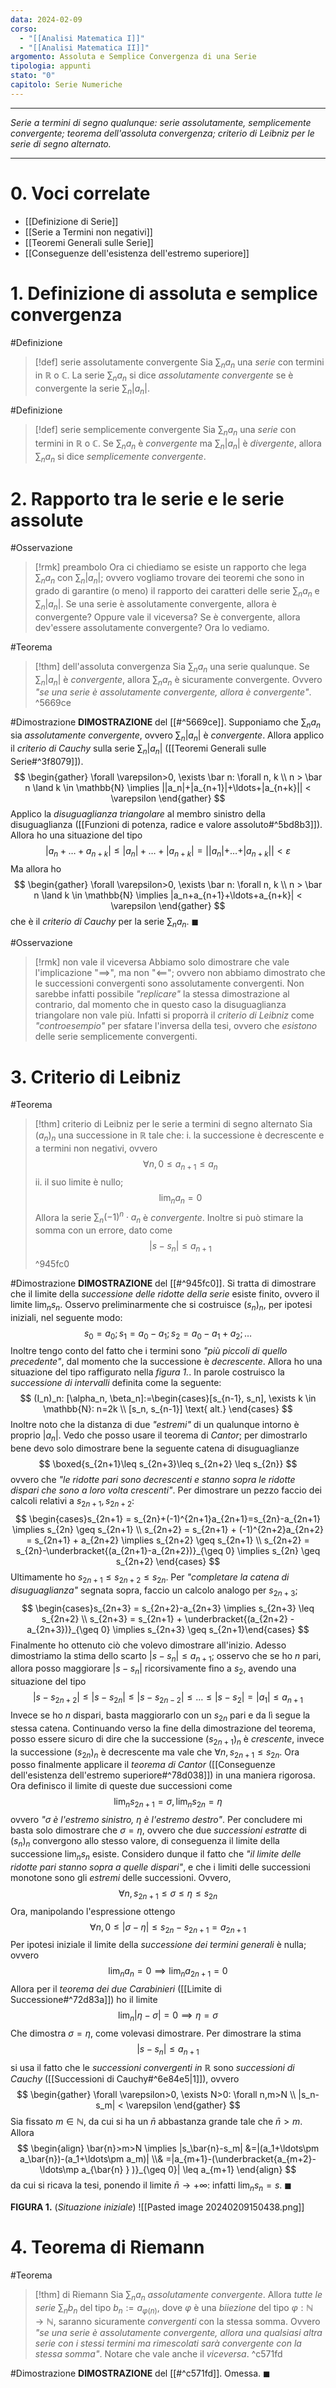 ```yaml
---
data: 2024-02-09
corso:
  - "[[Analisi Matematica I]]"
  - "[[Analisi Matematica II]]"
argomento: Assoluta e Semplice Convergenza di una Serie
tipologia: appunti
stato: "0"
capitolo: Serie Numeriche
---
```

- - -
*Serie a termini di segno qualunque: serie assolutamente, semplicemente convergente; teorema dell'assoluta convergenza; criterio di Leibniz per le serie di segno alternato.*
- - -
# 0. Voci correlate
- [[Definizione di Serie]]
- [[Serie a Termini non negativi]]
- [[Teoremi Generali sulle Serie]]
- [[Conseguenze dell'esistenza dell'estremo superiore]]
# 1. Definizione di assoluta e semplice convergenza
#Definizione  
> [!def] serie assolutamente convergente
> Sia $\sum_n a_n$ una *serie* con termini in $\mathbb{R}$ o $\mathbb{C}$.
> La serie $\sum_n a_n$ si dice *assolutamente convergente* se è convergente la serie $\sum_n |a_n|$.

#Definizione 
> [!def] serie semplicemente convergente
> Sia $\sum_n a_n$ una *serie* con termini in $\mathbb{R}$ o $\mathbb{C}$.
> Se $\sum_n a_n$ è *convergente* ma $\sum_n |a_n|$ è *divergente*, allora $\sum_n a_n$ si dice *semplicemente convergente*.

# 2. Rapporto tra le serie e le serie assolute
#Osservazione 
> [!rmk] preambolo
> Ora ci chiediamo se esiste un rapporto che lega $\sum_n a_n$ con $\sum_n |a_n|$; ovvero vogliamo trovare dei teoremi che sono in grado di garantire (o meno) il rapporto dei caratteri delle serie $\sum_n a_n$ e $\sum_n |a_n|$. 
> Se una serie è assolutamente convergente, allora è convergente? Oppure vale il viceversa? Se è convergente, allora dev'essere assolutamente convergente? 
> Ora lo vediamo.

#Teorema 
> [!thm] dell'assoluta convergenza
> Sia $\sum_n a_n$ una serie qualunque.
> Se $\sum_n |a_n|$ è *convergente*, allora $\sum_n a_n$ è sicuramente convergente.
> Ovvero *"se una serie è assolutamente convergente, allora è convergente"*.
^5669ce

#Dimostrazione 
**DIMOSTRAZIONE** del [[#^5669ce]].
Supponiamo che $\sum_n a_n$ sia *assolutamente convergente*, ovvero $\sum_n |a_n|$ è *convergente*.
Allora applico il *criterio di Cauchy* sulla serie $\sum_n |a_n|$ ([[Teoremi Generali sulle Serie#^3f8079]]).
$$
\begin{gather}
\forall \varepsilon>0, \exists \bar n: \forall n, k \\ n > \bar n \land k \in \mathbb{N} \implies ||a_n|+|a_{n+1}|+\ldots+|a_{n+k}|| < \varepsilon
\end{gather}
$$
Applico la *disuguaglianza triangolare* al membro sinistro della disuguaglianza ([[Funzioni di potenza, radice e valore assoluto#^5bd8b3]]).
Allora ho una situazione del tipo
$$
|a_n+\ldots+a_{n+k}| \leq |a_n|+\ldots+|a_{n+k}| = ||a_n|+\ldots+|a_{n+k}|| < \varepsilon
$$
Ma allora ho
$$
\begin{gather}
\forall \varepsilon>0, \exists \bar n: \forall n, k \\ n > \bar n \land k \in \mathbb{N} \implies |a_n+a_{n+1}+\ldots+a_{n+k}| < \varepsilon
\end{gather}
$$
che è il *criterio di Cauchy* per la serie $\sum_n a_n$. $\blacksquare$

#Osservazione 
> [!rmk] non vale il viceversa
> Abbiamo solo dimostrare che vale l'implicazione "$\implies$", ma non "$\impliedby$"; ovvero non abbiamo dimostrato che le successioni convergenti sono assolutamente convergenti.
> Non sarebbe infatti possibile *"replicare"* la stessa dimostrazione al contrario, dal momento che in questo caso la disuguaglianza triangolare non vale più.
> Infatti si proporrà il *criterio di Leibniz* come *"controesempio"* per sfatare l'inversa della tesi, ovvero che *esistono* delle serie semplicemente convergenti.

# 3. Criterio di Leibniz
#Teorema 
> [!thm] criterio di Leibniz per le serie a termini di segno alternato
> Sia $(a_n)_ n$ una successione in $\mathbb{R}$ tale che:
> i. la successione è decrescente e a termini non negativi, ovvero
> $$
> \forall n, 0 \leq a_{n+1} \leq a_n
> $$
> ii. il suo limite è nullo;
> $$
> \lim_n a_n = 0
> $$
> Allora la serie $\sum_n(-1)^n\cdot  a_n$ è *convergente*. Inoltre si può stimare la somma con un errore, dato come
> $$
> \left|s-s_n\right|\leq a_{n+1}
> $$
^945fc0

#Dimostrazione 
**DIMOSTRAZIONE** del [[#^945fc0]].
Si tratta di dimostrare che il limite della *successione delle ridotte della serie* esiste finito, ovvero il limite $\lim_n s_n$.
Osservo preliminarmente che si costruisce $(s_n)_n$, per ipotesi iniziali, nel seguente modo:
$$
s_0 = a_0; s_1=a_0-a_1 ; s_2 = a_0-a_1+a_2 ; \ldots
$$
Inoltre tengo conto del fatto che i termini sono *"più piccoli di quello precedente"*, dal momento che la successione è *decrescente*.
Allora ho una situazione del tipo raffigurato nella *figura 1.*.
In parole costruisco la *successione di intervalli* definita come la seguente:
$$
(I_n)_n: [\alpha_n, \beta_n]:=\begin{cases}[s_{n-1}, s_n], \exists k \in \mathbb{N}: n=2k \\ [s_n, s_{n-1}] \text{ alt.} \end{cases}
$$
Inoltre noto che la distanza di due *"estremi"* di un qualunque intorno è proprio $|a_n|$.
Vedo che posso usare il teorema di *Cantor*; per dimostrarlo bene devo solo dimostrare bene la seguente catena di disuguaglianze
$$
\boxed{s_{2n+1}\leq s_{2n+3}\leq s_{2n+2} \leq s_{2n}}
$$
ovvero che *"le ridotte pari sono decrescenti e stanno sopra le ridotte dispari che sono a loro volta crescenti"*.
Per dimostrare un pezzo faccio dei calcoli relativi a $s_{2n+1}, s_{2n+2}$:
$$
\begin{cases}s_{2n+1} = s_{2n}+(-1)^{2n+1}a_{2n+1}=s_{2n}-a_{2n+1} \implies s_{2n} \geq s_{2n+1} \\ s_{2n+2} = s_{2n+1} + (-1)^{2n+2}a_{2n+2} = s_{2n+1} + a_{2n+2} \implies s_{2n+2} \geq s_{2n+1} \\ s_{2n+2} = s_{2n}-\underbracket{(a_{2n+1}-a_{2n+2})}_{\geq 0} \implies s_{2n} \geq s_{2n+2}  \end{cases}
$$
Ultimamente ho $s_{2n+1} \leq s_{2n+2} \leq s_{2n}$.
Per *"completare la catena di disuguaglianza"* segnata sopra, faccio un calcolo analogo per $s_{2n+3}$;
$$
\begin{cases}s_{2n+3} = s_{2n+2}-a_{2n+3} \implies s_{2n+3} \leq s_{2n+2} \\ s_{2n+3} = s_{2n+1} + \underbracket{(a_{2n+2} - a_{2n+3})}_{\geq 0} \implies s_{2n+3} \geq s_{2n+1}\end{cases}
$$
Finalmente ho ottenuto ciò che volevo dimostrare all'inizio.
Adesso dimostriamo la stima dello scarto $|s-s_n|\leq a_{n+1}$; osservo che se ho $n$ pari, allora posso maggiorare $|s-s_n|$ ricorsivamente fino a $s_2$, avendo una situazione del tipo
$$
|s-s_{2n+2}|\leq|s-s_{2n}|\leq |s-s_{2n-2}|\leq\ldots \leq |s-s_2 | =|a_1|\leq a_{n+1}
$$
Invece se ho $n$ dispari, basta maggiorarlo con un $s_{2n}$ pari e da lì segue la stessa catena.
Continuando verso la fine della dimostrazione del teorema, posso essere sicuro di dire che la successione $(s_{2n+1})_n$ è *crescente*, invece la successione $(s_{2n})_n$ è decrescente ma vale che $\forall n, s_{2n+1} \leq s_{2n}$. Ora posso finalmente applicare il *teorema di Cantor* ([[Conseguenze dell'esistenza dell'estremo superiore#^78d038]]) in una maniera rigorosa.
Ora definisco il limite di queste due successioni come
$$
\lim_n s_{2n+1}=\sigma, \lim_n s_{2n}=\eta
$$
ovvero *"$\sigma$ è l'estremo sinistro, $\eta$ è l'estremo destro"*.
Per concludere mi basta solo dimostrare che $\sigma = \eta$, ovvero che due *successioni estratte* di $(s_n)_n$ convergono allo stesso valore, di conseguenza il limite della successione $\lim_n s_n$ esiste.
Considero dunque il fatto che *"il limite delle ridotte pari stanno sopra a quelle dispari"*, e che i limiti delle successioni monotone sono gli *estremi* delle successioni.
Ovvero, 
$$
\forall n, s_{2n+1} \leq \sigma \leq \eta \leq s_{2n}
$$
Ora, manipolando l'espressione ottengo
$$
\forall n , 0 \leq |\sigma-\eta| \leq s_{2n} - s_{2n+1}=a_{2n+1}
$$
Per ipotesi iniziale il limite della *successione dei termini generali* è nulla; ovvero
$$
\lim_n a_n = 0 \implies \lim_n a_{2n+1} = 0
$$
Allora per il *teorema dei due Carabinieri* ([[Limite di Successione#^72d83a]]) ho il limite
$$
\lim_n |\eta-\sigma| = 0 \implies \eta = \sigma
$$
Che dimostra $\sigma = \eta$, come volevasi dimostrare. Per dimostrare la stima
$$
|s-s_n| \leq a_{n+1}
$$
si usa il fatto che le *successioni convergenti in $\mathbb{R}$* sono *successioni di Cauchy* ([[Successioni di Cauchy#^6e84e5|1]]), ovvero
$$
\begin{gather}
\forall \varepsilon>0, \exists N>0: \forall n,m>N \\ |s_n-s_m| < \varepsilon
\end{gather}
$$
Sia fissato $m \in \mathbb{N}$, da cui si ha un $\bar{n}$ abbastanza grande tale che $\bar{n}>m$. Allora
$$
\begin{align}
\bar{n}>m>N \implies |s_\bar{n}-s_m| &=|(a_1+\ldots\pm a_\bar{n})-(a_1+\ldots\pm a_m)| \\&
=|a_{m+1}-(\underbracket{a_{m+2}-\ldots\mp a_{\bar{n} } )}_{\geq 0}| \leq a_{m+1}
\end{align}
$$
da cui si ricava la tesi, ponendo il limite $\bar{n} \to +\infty$: infatti $\lim_n s_n = s$. $\blacksquare$

**FIGURA 1.** (*Situazione iniziale*)
![[Pasted image 20240209150438.png]]

# 4. Teorema di Riemann
#Teorema 
> [!thm] di Riemann
> Sia $\sum_n a_n$ *assolutamente convergente*.
> Allora *tutte le serie* $\sum_n b_n$ del tipo $b_n := a_{\varphi(n)}$, dove $\varphi$ è una *biiezione* del tipo $\varphi: \mathbb N \longrightarrow \mathbb N$, saranno sicuramente *convergenti* con la stessa somma.
> Ovvero *"se una serie è assolutamente convergente, allora una qualsiasi altra serie con i stessi termini ma rimescolati sarà convergente con la stessa somma"*.
> Notare che vale anche il *viceversa*.
^c571fd

#Dimostrazione 
**DIMOSTRAZIONE** del [[#^c571fd]].
Omessa. $\blacksquare$
